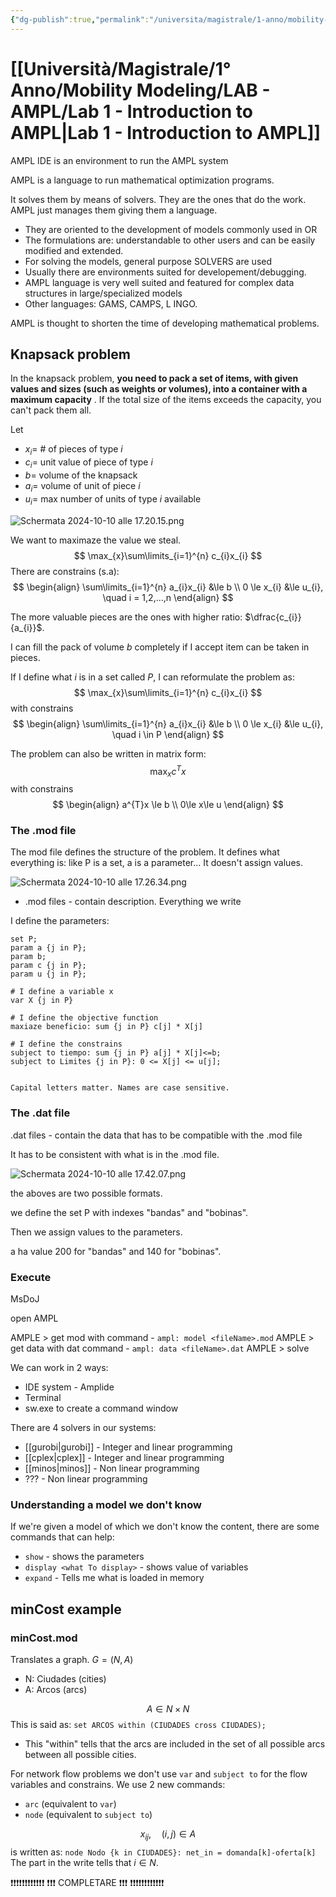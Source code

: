 ```yaml
---
{"dg-publish":true,"permalink":"/universita/magistrale/1-anno/mobility-modeling/lab-ampl/lab-1-introduction-to-ampl/","tags":["UNI"]}
---
```


# [[Università/Magistrale/1° Anno/Mobility Modeling/LAB - AMPL/Lab 1 - Introduction to AMPL\|Lab 1 - Introduction to AMPL]]

AMPL IDE is an environment to run the AMPL system

AMPL is a language to run mathematical optimization programs.

It solves them by means of solvers. They are the ones that do the work. AMPL just manages them giving them a language.

- They are oriented to the development of models commonly used in OR
- The formulations are: understandable to other users and can be easily modified and extended.
- For solving the models, general purpose SOLVERS are used
- Usually there are environments suited for developement/debugging.
- AMPL language is very well suited and featured for complex data structures in large/specialized models
- Other languages: GAMS, CAMPS, L INGO.

AMPL is thought to shorten the time of developing mathematical problems.

## Knapsack problem

In the knapsack problem, **you need to pack a set of items, with given values and sizes (such as weights or volumes), into a container with a maximum capacity** . If the total size of the items exceeds the capacity, you can't pack them all.

Let
- $x_{i} =$ # of pieces of type $i$
- $c_{i}=$ unit value of piece of type $i$
- $b =$ volume of the knapsack
- $a_{i} =$ volume of unit of piece $i$
- $u_{i}=$ max number of units of type $i$ available

![Schermata 2024-10-10 alle 17.20.15.png](/img/user/Schermata%202024-10-10%20alle%2017.20.15.png)

We want to maximaze the value we steal.
$$
\max_{x}\sum\limits_{i=1}^{n} c_{i}x_{i}
$$
There are constrains (s.a):
$$
\begin{align}
\sum\limits_{i=1}^{n} a_{i}x_{i} &\le b \\
0 \le x_{i} &\le u_{i}, \quad i = 1,2,...,n
\end{align}
$$

The more valuable pieces are the ones with higher ratio: $\dfrac{c_{i}}{a_{i}}$.

I can fill the pack of volume $b$ completely if I accept item can be taken in pieces.

If I define what $i$ is in a set called $P$, I can reformulate the problem as:
$$
\max_{x}\sum\limits_{i=1}^{n} c_{i}x_{i}
$$
with constrains
$$
\begin{align}
\sum\limits_{i=1}^{n} a_{i}x_{i} &\le b \\
0 \le x_{i} &\le u_{i}, \quad i \in P
\end{align}
$$

The problem can also be written in matrix form:
$$
\max_{x} c^{T}x
$$
with constrains
$$
\begin{align}
a^{T}x \le b \\
0\le x\le u
\end{align}
$$


### The .mod file

The mod file defines the structure of the problem. It defines what everything is: like P is a set, a is a parameter... It doesn't assign values.

![Schermata 2024-10-10 alle 17.26.34.png](/img/user/Schermata%202024-10-10%20alle%2017.26.34.png)

- .mod files - contain description. Everything we write

I define the parameters:

```AMPL
set P;
param a {j in P};
param b;
param c {j in P};
param u {j in P};

# I define a variable x
var X {j in P}

# I define the objective function
maxiaze beneficio: sum {j in P} c[j] * X[j]

# I define the constrains
subject to tiempo: sum {j in P} a[j] * X[j]<=b;
subject to Limites {j in P}: 0 <= X[j] <= u[j];

```

```ad-note

Capital letters matter. Names are case sensitive.

```



### The .dat file

.dat files - contain the data that has to be compatible with the .mod file

It has to be consistent with what is in the .mod file.

![Schermata 2024-10-10 alle 17.42.07.png](/img/user/Schermata%202024-10-10%20alle%2017.42.07.png)

the aboves are two possible formats.

we define the set P with indexes "bandas" and "bobinas".

Then we assign values to the parameters.

a ha value 200 for "bandas" and 140 for "bobinas".


### Execute

MsDoJ

open AMPL

AMPLE > get mod with command - `ampl: model <fileName>.mod`
AMPLE > get data with dat command - `ampl: data <fileName>.dat`
AMPLE > solve

We can work in 2 ways:
- IDE system - Amplide
- Terminal
- sw.exe to create a command window

There are 4 solvers in our systems:
- [[gurobi\|gurobi]] - Integer and linear programming
- [[cplex\|cplex]] - Integer and linear programming
- [[minos\|minos]] - Non linear programming
- ??? - Non linear programming


### Understanding a model we don't know

If we're given a model of which we don't know the content, there are some commands that can help:
- `show` - shows the parameters
- `display <what To display>` - shows value of variables
- `expand` - Tells me what is loaded in memory


## minCost example

### minCost.mod

Translates a graph. $G = (N,A)$ 
- N: Ciudades (cities)
- A: Arcos (arcs)

$$
A \in N\times N
$$
This is said as: `set ARCOS within (CIUDADES cross CIUDADES);`
- This "within" tells that the arcs are included in the set of all possible arcs between all possible cities.

For network flow problems we don't use `var` and `subject to` for the flow variables and constrains.
We use 2 new commands:
- `arc` (equivalent to `var`)
- `node` (equivalent to `subject to`)

$$
x_{ij}, \quad (i,j) \in A
$$
is written as: `node Nodo {k in CIUDADES}: net_in = domanda[k]-oferta[k]`
The part in the write tells that $i \in N$.

❗❗❗❗❗❗❗❗❗❗❗❗
❗❗❗ COMPLETARE ❗❗❗
❗❗❗❗❗❗❗❗❗❗❗❗
